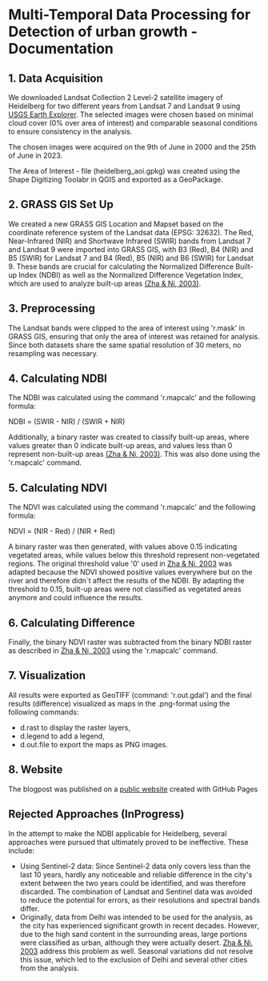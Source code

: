 # Multi-Temporal Data Processing for Detection of urban growth - Documentation

## 1. Data Acquisition
We downloaded Landsat Collection 2 Level-2 satellite imagery of Heidelberg for two different years from Landsat 7 and Landsat 9 using [USGS Earth Explorer](https://earthexplorer.usgs.gov/). The selected images were chosen based on minimal cloud cover (0% over area of interest) and comparable seasonal conditions to ensure consistency in the analysis.

The chosen images were acquired on the 9th of June in 2000 and the 25th of June in 2023.

The Area of Interest - file (heidelberg_aoi.gpkg) was created using the Shape Digitizing Toolabr in QGIS and exported as a GeoPackage. 


## 2. GRASS GIS Set Up
We created a new GRASS GIS Location and Mapset based on the coordinate reference system of the Landsat data (EPSG: 32632).
The Red, Near-Infrared (NIR) and Shortwave Infrared (SWIR) bands from Landsat 7 and Landsat 9 were imported into GRASS GIS, with B3 (Red), B4 (NIR) and B5 (SWIR) for Landsat 7 and B4 (Red), B5 (NIR) and B6 (SWIR) for Landsat 9. These bands are crucial for calculating the Normalized Difference Built-up Index (NDBI) as well as the Normalized Difference Vegetation Index, which are used to analyze built-up areas [(Zha & Ni, 2003)](https://doi.org/10.1080/01431160304987).


## 3. Preprocessing
The Landsat bands were clipped to the area of interest using 'r.mask' in GRASS GIS, ensuring that only the area of interest was retained for analysis. Since both datasets share the same spatial resolution of 30 meters, no resampling was necessary.


## 4. Calculating NDBI
The NDBI was calculated using the command 'r.mapcalc' and the following formula:

NDBI = (SWIR - NIR) / (SWIR + NIR)

Additionally, a binary raster was created to classify built-up areas, where values greater than 0 indicate built-up areas, and values less than 0 represent non-built-up areas [(Zha & Ni, 2003)](https://doi.org/10.1080/01431160304987). This was also done using the 'r.mapcalc' command.


## 5. Calculating NDVI 
The NDVI was calculated using the command 'r.mapcalc' and the following formula:

NDVI = (NIR - Red) / (NIR + Red)

A binary raster was then generated, with values above 0.15 indicating vegetated areas, while values below this threshold represent non-vegetated regions. The original threshold value '0' used in [Zha & Ni, 2003](https://doi.org/10.1080/01431160304987) was adapted because the NDVI showed positive values everywhere but on the river and therefore didn`t affect the results of the NDBI. By adapting the threshold to 0.15, built-up areas were not classified as vegetated areas anymore and could influence the results.


## 6. Calculating Difference
Finally, the binary NDVI raster was subtracted from the binary NDBI raster as described in [Zha & Ni, 2003](https://doi.org/10.1080/01431160304987) using the 'r.mapcalc' command.


## 7. Visualization
All results were exported as GeoTIFF (command: 'r.out.gdal') and the final results (difference) visualized as maps in the .png-format using the following commands:

- d.rast to display the raster layers,
- d.legend to add a legend,
- d.out.file to export the maps as PNG images.

## 8. Website
The blogpost was published on a [public website](https://kexsmaren.github.io/FOSSGIS_WS2024/) created with GitHub Pages


## Rejected Approaches (InProgress)
In the attempt to make the NDBI applicable for Heidelberg, several approaches were pursued that ultimately proved to be ineffective. These include:

- Using Sentinel-2 data: Since Sentinel-2 data only covers less than the last 10 years, hardly any noticeable and reliable difference in the city's extent between the two years could be identified, and was therefore discarded. The combination of Landsat and Sentinel data was avoided to reduce the potential for errors, as their resolutions and spectral bands differ.
- Originally, data from Delhi was intended to be used for the analysis, as the city has experienced significant growth in recent decades. However, due to the high sand content in the surrounding areas, large portions were classified as urban, although they were actually desert. [Zha & Ni, 2003](https://doi.org/10.1080/01431160304987) address this problem as well. Seasonal variations did not resolve this issue, which led to the exclusion of Delhi and several other cities from the analysis. 